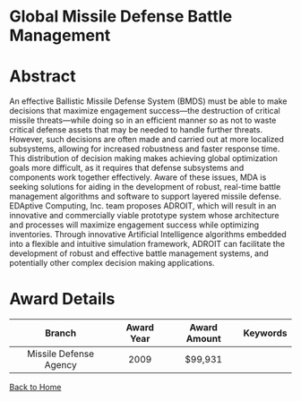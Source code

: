 
Global Missile Defense Battle Management
========================================

# Abstract


An effective Ballistic Missile Defense System (BMDS) must be able to make decisions that maximize engagement success—the destruction of critical missile threats—while doing so in an efficient manner so as not to waste critical defense assets that may be needed to handle further threats. However, such decisions are often made and carried out at more localized subsystems, allowing for increased robustness and faster response time. This distribution of decision making makes achieving global optimization goals more difficult, as it requires that defense subsystems and components work together effectively. Aware of these issues, MDA is seeking solutions for aiding in the development of robust, real-time battle management algorithms and software to support layered missile defense. EDAptive Computing, Inc. team proposes ADROIT, which will result in an innovative and commercially viable prototype system whose architecture and processes will maximize engagement success while optimizing inventories. Through innovative Artificial Intelligence algorithms embedded into a flexible and intuitive simulation framework, ADROIT can facilitate the development of robust and effective battle management systems, and potentially other complex decision making applications.  

# Award Details

|Branch|Award Year|Award Amount|Keywords|
| :---: | :---: | :---: | :---: |
|Missile Defense Agency|2009|$99,931||
  
  


[Back to Home](https://github.com/chrischow/dod_sbir_awards#1132)